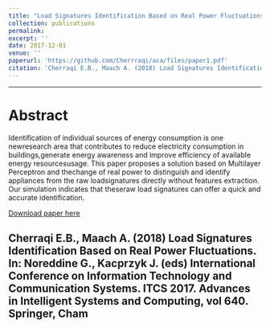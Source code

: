 ```yaml
---
title: "Load Signatures Identification Based on Real Power Fluctuations"
collection: publications
permalink: 
excerpt: ''
date: 2017-12-01
venue: ''
paperurl: 'https://github.com/Cherrraqi/aca/files/paper1.pdf'
citation: 'Cherraqi E.B., Maach A. (2018) Load Signatures Identification Based on Real Power Fluctuations. In: Noreddine G., Kacprzyk J. (eds) International Conference on Information Technology and Communication Systems. ITCS 2017. Advances in Intelligent Systems and Computing, vol 640. Springer, Cham.'
---
```

-------------
Abstract
=======
Identification of individual sources of energy consumption is one newresearch  area  that  contributes  to  reduce  electricity  consumption  in  buildings,generate energy awareness and improve efficiency of available energy resourcesusage.  This  paper  proposes  a  solution  based  on  Multilayer  Perceptron  and  thechange  of  real  power  to  distinguish  and  identify  appliances  from  the  raw  loadsignatures directly without features extraction. Our simulation indicates that theseraw load signatures can offer a quick and accurate identification.

[Download paper here](http://academicpages.github.io/files/paper2.pdf)

Cherraqi E.B., Maach A. (2018) Load Signatures Identification Based on Real Power Fluctuations. In: Noreddine G., Kacprzyk J. (eds) International Conference on Information Technology and Communication Systems. ITCS 2017. Advances in Intelligent Systems and Computing, vol 640. Springer, Cham
-------------
